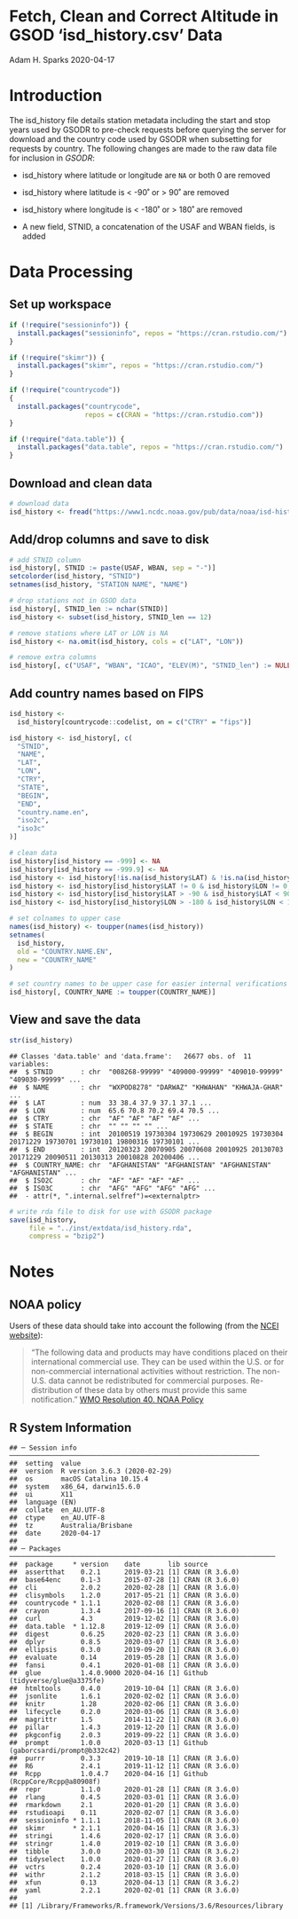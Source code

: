 Fetch, Clean and Correct Altitude in GSOD ‘isd\_history.csv’ Data
================
Adam H. Sparks
2020-04-17

# Introduction

The isd\_history file details station metadata including the start and
stop years used by GSODR to pre-check requests before querying the
server for download and the country code used by GSODR when subsetting
for requests by country. The following changes are made to the raw data
file for inclusion in *GSODR*:

  - isd\_history where latitude or longitude are `NA` or both 0 are
    removed

  - isd\_history where latitude is \< -90˚ or \> 90˚ are removed

  - isd\_history where longitude is \< -180˚ or \> 180˚ are removed

  - A new field, STNID, a concatenation of the USAF and WBAN fields, is
    added

# Data Processing

## Set up workspace

``` r
if (!require("sessioninfo")) {
  install.packages("sessioninfo", repos = "https://cran.rstudio.com/")
}

if (!require("skimr")) {
  install.packages("skimr", repos = "https://cran.rstudio.com/")
}

if (!require("countrycode"))
{
  install.packages("countrycode",
                   repos = c(CRAN = "https://cran.rstudio.com"))
}

if (!require("data.table")) {
  install.packages("data.table", repos = "https://cran.rstudio.com/")
}
```

## Download and clean data

``` r
# download data
isd_history <- fread("https://www1.ncdc.noaa.gov/pub/data/noaa/isd-history.csv")
```

## Add/drop columns and save to disk

``` r
# add STNID column
isd_history[, STNID := paste(USAF, WBAN, sep = "-")]
setcolorder(isd_history, "STNID")
setnames(isd_history, "STATION NAME", "NAME")

# drop stations not in GSOD data
isd_history[, STNID_len := nchar(STNID)]
isd_history <- subset(isd_history, STNID_len == 12)

# remove stations where LAT or LON is NA
isd_history <- na.omit(isd_history, cols = c("LAT", "LON"))

# remove extra columns
isd_history[, c("USAF", "WBAN", "ICAO", "ELEV(M)", "STNID_len") := NULL]
```

## Add country names based on FIPS

``` r
isd_history <-
  isd_history[countrycode::codelist, on = c("CTRY" = "fips")]

isd_history <- isd_history[, c(
  "STNID",
  "NAME",
  "LAT",
  "LON",
  "CTRY",
  "STATE",
  "BEGIN",
  "END",
  "country.name.en",
  "iso2c",
  "iso3c"
)]

# clean data
isd_history[isd_history == -999] <- NA
isd_history[isd_history == -999.9] <- NA
isd_history <- isd_history[!is.na(isd_history$LAT) & !is.na(isd_history$LON), ]
isd_history <- isd_history[isd_history$LAT != 0 & isd_history$LON != 0, ]
isd_history <- isd_history[isd_history$LAT > -90 & isd_history$LAT < 90, ]
isd_history <- isd_history[isd_history$LON > -180 & isd_history$LON < 180, ]

# set colnames to upper case
names(isd_history) <- toupper(names(isd_history))
setnames(
  isd_history,
  old = "COUNTRY.NAME.EN",
  new = "COUNTRY_NAME"
)

# set country names to be upper case for easier internal verifications
isd_history[, COUNTRY_NAME := toupper(COUNTRY_NAME)]
```

## View and save the data

``` r
str(isd_history)
```

    ## Classes 'data.table' and 'data.frame':   26677 obs. of  11 variables:
    ##  $ STNID       : chr  "008268-99999" "409000-99999" "409010-99999" "409030-99999" ...
    ##  $ NAME        : chr  "WXPOD8278" "DARWAZ" "KHWAHAN" "KHWAJA-GHAR" ...
    ##  $ LAT         : num  33 38.4 37.9 37.1 37.1 ...
    ##  $ LON         : num  65.6 70.8 70.2 69.4 70.5 ...
    ##  $ CTRY        : chr  "AF" "AF" "AF" "AF" ...
    ##  $ STATE       : chr  "" "" "" "" ...
    ##  $ BEGIN       : int  20100519 19730304 19730629 20010925 19730304 20171229 19730701 19730101 19800316 19730101 ...
    ##  $ END         : int  20120323 20070905 20070608 20010925 20130703 20171229 20090511 20130313 20010828 20200406 ...
    ##  $ COUNTRY_NAME: chr  "AFGHANISTAN" "AFGHANISTAN" "AFGHANISTAN" "AFGHANISTAN" ...
    ##  $ ISO2C       : chr  "AF" "AF" "AF" "AF" ...
    ##  $ ISO3C       : chr  "AFG" "AFG" "AFG" "AFG" ...
    ##  - attr(*, ".internal.selfref")=<externalptr>

``` r
# write rda file to disk for use with GSODR package
save(isd_history,
     file = "../inst/extdata/isd_history.rda",
     compress = "bzip2")
```

# Notes

## NOAA policy

Users of these data should take into account the following (from the
[NCEI
website](http://www7.ncdc.noaa.gov/CDO/cdoselect.cmd?datasetabbv=GSOD&countryabbv=&georegionabbv=)):

> “The following data and products may have conditions placed on their
> international commercial use. They can be used within the U.S. or for
> non-commercial international activities without restriction. The
> non-U.S. data cannot be redistributed for commercial purposes.
> Re-distribution of these data by others must provide this same
> notification.” [WMO Resolution 40. NOAA
> Policy](http://www.wmo.int/pages/about/Resolution40.html)

## R System Information

    ## ─ Session info ───────────────────────────────────────────────────────────────
    ##  setting  value                       
    ##  version  R version 3.6.3 (2020-02-29)
    ##  os       macOS Catalina 10.15.4      
    ##  system   x86_64, darwin15.6.0        
    ##  ui       X11                         
    ##  language (EN)                        
    ##  collate  en_AU.UTF-8                 
    ##  ctype    en_AU.UTF-8                 
    ##  tz       Australia/Brisbane          
    ##  date     2020-04-17                  
    ## 
    ## ─ Packages ───────────────────────────────────────────────────────────────────
    ##  package     * version    date       lib source                             
    ##  assertthat    0.2.1      2019-03-21 [1] CRAN (R 3.6.0)                     
    ##  base64enc     0.1-3      2015-07-28 [1] CRAN (R 3.6.0)                     
    ##  cli           2.0.2      2020-02-28 [1] CRAN (R 3.6.0)                     
    ##  clisymbols    1.2.0      2017-05-21 [1] CRAN (R 3.6.0)                     
    ##  countrycode * 1.1.1      2020-02-08 [1] CRAN (R 3.6.0)                     
    ##  crayon        1.3.4      2017-09-16 [1] CRAN (R 3.6.0)                     
    ##  curl          4.3        2019-12-02 [1] CRAN (R 3.6.0)                     
    ##  data.table  * 1.12.8     2019-12-09 [1] CRAN (R 3.6.0)                     
    ##  digest        0.6.25     2020-02-23 [1] CRAN (R 3.6.0)                     
    ##  dplyr         0.8.5      2020-03-07 [1] CRAN (R 3.6.0)                     
    ##  ellipsis      0.3.0      2019-09-20 [1] CRAN (R 3.6.0)                     
    ##  evaluate      0.14       2019-05-28 [1] CRAN (R 3.6.0)                     
    ##  fansi         0.4.1      2020-01-08 [1] CRAN (R 3.6.0)                     
    ##  glue          1.4.0.9000 2020-04-16 [1] Github (tidyverse/glue@a3375fe)    
    ##  htmltools     0.4.0      2019-10-04 [1] CRAN (R 3.6.0)                     
    ##  jsonlite      1.6.1      2020-02-02 [1] CRAN (R 3.6.0)                     
    ##  knitr         1.28       2020-02-06 [1] CRAN (R 3.6.0)                     
    ##  lifecycle     0.2.0      2020-03-06 [1] CRAN (R 3.6.0)                     
    ##  magrittr      1.5        2014-11-22 [1] CRAN (R 3.6.0)                     
    ##  pillar        1.4.3      2019-12-20 [1] CRAN (R 3.6.0)                     
    ##  pkgconfig     2.0.3      2019-09-22 [1] CRAN (R 3.6.0)                     
    ##  prompt        1.0.0      2020-03-13 [1] Github (gaborcsardi/prompt@b332c42)
    ##  purrr         0.3.3      2019-10-18 [1] CRAN (R 3.6.0)                     
    ##  R6            2.4.1      2019-11-12 [1] CRAN (R 3.6.0)                     
    ##  Rcpp          1.0.4.7    2020-04-16 [1] Github (RcppCore/Rcpp@a80908f)     
    ##  repr          1.1.0      2020-01-28 [1] CRAN (R 3.6.0)                     
    ##  rlang         0.4.5      2020-03-01 [1] CRAN (R 3.6.0)                     
    ##  rmarkdown     2.1        2020-01-20 [1] CRAN (R 3.6.0)                     
    ##  rstudioapi    0.11       2020-02-07 [1] CRAN (R 3.6.0)                     
    ##  sessioninfo * 1.1.1      2018-11-05 [1] CRAN (R 3.6.0)                     
    ##  skimr       * 2.1.1      2020-04-16 [1] CRAN (R 3.6.3)                     
    ##  stringi       1.4.6      2020-02-17 [1] CRAN (R 3.6.0)                     
    ##  stringr       1.4.0      2019-02-10 [1] CRAN (R 3.6.0)                     
    ##  tibble        3.0.0      2020-03-30 [1] CRAN (R 3.6.2)                     
    ##  tidyselect    1.0.0      2020-01-27 [1] CRAN (R 3.6.0)                     
    ##  vctrs         0.2.4      2020-03-10 [1] CRAN (R 3.6.0)                     
    ##  withr         2.1.2      2018-03-15 [1] CRAN (R 3.6.0)                     
    ##  xfun          0.13       2020-04-13 [1] CRAN (R 3.6.2)                     
    ##  yaml          2.2.1      2020-02-01 [1] CRAN (R 3.6.0)                     
    ## 
    ## [1] /Library/Frameworks/R.framework/Versions/3.6/Resources/library

